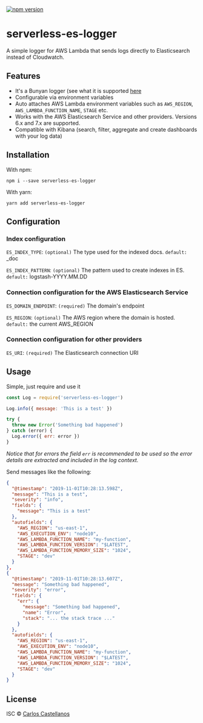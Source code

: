 [![npm version](https://badge.fury.io/js/serverless-es-logger.svg)](https://badge.fury.io/js/serverless-es-logger)

# serverless-es-logger

A simple logger for AWS Lambda that sends logs directly to Elasticsearch instead of Cloudwatch.

## Features

- It's a Bunyan logger (see what it is supported [here](https://github.com/trentm/node-bunyan)
- Configurable via environment variables
- Auto attaches AWS Lambda environment variables such as `AWS_REGION`, `AWS_LAMBDA_FUNCTION_NAME`, `STAGE` etc.
- Works with the AWS Elasticsearch Service and other providers. Versions 6.x and 7.x are supported.
- Compatible with Kibana (search, filter, aggregate and create dashboards with your log data)

## Installation

With npm:

```
npm i --save serverless-es-logger
```

With yarn:

```
yarn add serverless-es-logger
```

## Configuration

### Index configuration

`ES_INDEX_TYPE`: `(optional)` The type used for the indexed docs. `default:` _doc

`ES_INDEX_PATTERN`: `(optional)` The pattern used to create indexes in ES. `default:` logstash-YYYY.MM.DD

### Connection configuration for the AWS Elasticsearch Service

`ES_DOMAIN_ENDPOINT`: `(required)` The domain's endpoint

`ES_REGION`: `(optional)` The AWS region where the domain is hosted. `default:` the current AWS_REGION

### Connection configuration for other providers

`ES_URI`: `(required)` The Elasticsearch connection URI

## Usage

Simple, just require and use it

```javascript
const Log = require('serverless-es-logger')

Log.info({ message: 'This is a test' })

try {
  throw new Error('Something bad happened')
} catch (error) {
  Log.error({ err: error })
}
```

*Notice that for errors the field `err` is recommended to be used so the error details are extracted and included in the log context.*

Send messages like the following:

```json
{
  "@timestamp": "2019-11-01T10:28:13.598Z",
  "message": "This is a test",
  "severity": "info",
  "fields": {
    "message": "This is a test"
  },
  "autofields": {
    "AWS_REGION": "us-east-1",
    "AWS_EXECUTION_ENV": "node10",
    "AWS_LAMBDA_FUNCTION_NAME": "my-function",
    "AWS_LAMBDA_FUNCTION_VERSION": "$LATEST",
    "AWS_LAMBDA_FUNCTION_MEMORY_SIZE": "1024",
    "STAGE": "dev"
  }
},
{
  "@timestamp": "2019-11-01T10:28:13.607Z",
  "message": "Something bad happened",
  "severity": "error",
  "fields": {
    "err": {
      "message": "Something bad happened",
      "name": "Error",
      "stack": "... the stack trace ..."
    }
  },
  "autofields": {
    "AWS_REGION": "us-east-1",
    "AWS_EXECUTION_ENV": "node10",
    "AWS_LAMBDA_FUNCTION_NAME": "my-function",
    "AWS_LAMBDA_FUNCTION_VERSION": "$LATEST",
    "AWS_LAMBDA_FUNCTION_MEMORY_SIZE": "1024",
    "STAGE": "dev"
  }
}
```

## <a name="license"></a>License

ISC © [Carlos Castellanos](https://github.com/ccverak)

